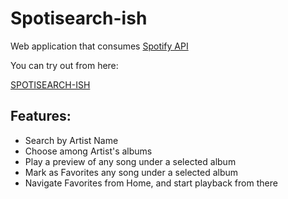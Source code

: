 # Spotisearch-ish

Web application that consumes [Spotify API](https://developer.spotify.com/documentation/web-api/)

You can try out from here:

[SPOTISEARCH-ISH](https://spotisearch-marcoserod.netlify.app/)

## Features:

- Search by Artist Name
- Choose among Artist's albums
- Play a preview of any song under a selected album
- Mark as Favorites any song under a selected album
- Navigate Favorites from Home, and start playback from there

